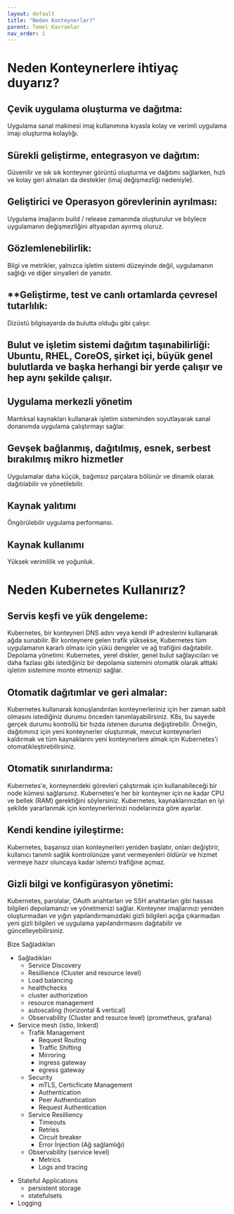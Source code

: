 ```yaml
---
layout: default
title: "Neden Konteynerlar?"
parent: Temel Kavramlar
nav_order: 1
---
```


# Neden Konteynerlere ihtiyaç duyarız?

##  **Çevik uygulama oluşturma ve dağıtma:**
Uygulama sanal makinesi imaj kullanımına kıyasla kolay ve verimli uygulama imajı oluşturma kolaylığı.
##  **Sürekli geliştirme, entegrasyon ve dağıtım:** 
Güvenilir ve sık sık konteyner görüntü oluşturma ve dağıtımı sağlarken, hızlı ve kolay geri almaları da destekler (imaj değişmezliği nedeniyle).
##  **Geliştirici ve Operasyon görevlerinin ayrılması:** 
Uygulama imajlarını  build / release zamanında oluşturulur ve böylece uygulamanın değişmezliğini altyapıdan ayırmış oluruz.
##  **Gözlemlenebilirlik:** 
Bilgi ve metrikler, yalnızca işletim sistemi düzeyinde değil, uygulamanın sağlığı ve diğer sinyalleri de yansıtır.
##  **Geliştirme, test ve canlı ortamlarda çevresel tutarlılık:
Dizüstü bilgisayarda da bulutta olduğu gibi çalışır.
## Bulut ve işletim sistemi dağıtım taşınabilirliği: Ubuntu, RHEL, CoreOS, şirket içi, büyük genel bulutlarda ve başka herhangi bir yerde çalışır ve hep aynı şekilde çalışır.
##  **Uygulama merkezli yönetim**
 Mantıksal kaynakları kullanarak işletim sisteminden soyutlayarak sanal donanımda uygulama çalıştırmayı sağlar.
##  **Gevşek bağlanmış, dağıtılmış, esnek, serbest bırakılmış mikro hizmetler**
 Uygulamalar daha küçük, bağımsız parçalara bölünür ve dinamik olarak dağıtılabilir ve yönetilebilir.
##  **Kaynak yalıtımı** 
Öngörülebilir uygulama performansı.
##  **Kaynak kullanımı** 
Yüksek verimlilik ve yoğunluk.


# Neden Kubernetes Kullanırız?
## **Servis keşfi ve yük dengeleme:**
  Kubernetes, bir konteyneri DNS adını veya kendi IP adreslerini kullanarak ağda sunabilir. Bir konteynere gelen trafik yüksekse, Kubernetes tüm uygulamanın kararlı olması için yükü dengeler  ve ağ trafiğini dağıtabilir.
Depolama yönetimi: Kubernetes, yerel diskler, genel bulut sağlayıcıları ve daha fazlası gibi istediğiniz bir depolama sistemini otomatik olarak alttaki işletim sistemine monte etmenizi sağlar.

## **Otomatik dağıtımlar ve geri almalar:** 
Kubernetes kullanarak konuşlandırılan konteynerleriniz için her zaman sabit olmasını istediğiniz durumu önceden tanımlayabilirsiniz. K8s, bu sayede gerçek durumu kontrollü bir hızda istenen duruma değiştirebilir. Örneğin, dağıtımınız için yeni konteynerler oluşturmak, mevcut konteynerleri kaldırmak ve tüm kaynaklarını yeni konteynerlere almak için Kubernetes'i otomatikleştirebilirsiniz.

## **Otomatik sınırlandırma:** 
Kubernetes'e, konteynerdeki görevleri çalıştırmak için kullanabileceği bir node kümesi sağlarsınız. Kubernetes'e her bir konteyner için ne kadar CPU ve bellek (RAM) gerektiğini söylersiniz. Kubernetes, kaynaklarınızdan en iyi şekilde yararlanmak için konteynerlerinizi nodelarınıza göre ayarlar.

## **Kendi kendine iyileştirme:** 
Kubernetes, başarısız olan konteynerleri yeniden başlatır, onları değiştirir, kullanıcı tanımlı sağlık kontrolünüze yanıt vermeyenleri öldürür ve hizmet vermeye hazır oluncaya kadar istemci trafiğine açmaz.

## **Gizli bilgi ve konfigürasyon yönetimi:** 
Kubernetes, parolalar, OAuth anahtarları ve SSH anahtarları gibi hassas bilgileri depolamanızı ve yönetmenizi sağlar. Konteyner imajlarınızı yeniden oluşturmadan ve yığın yapılandırmanızdaki gizli bilgileri açığa çıkarmadan yeni gizli bilgileri ve uygulama yapılandırmasını dağıtabilir ve güncelleyebilirsiniz.


Bize Sağladıkları
 
* Sağladıkları
    - Service Discovery
    - Resillience (Cluster and resource level)
    - Load balancing
    - healthchecks
    - cluster authorization
    - resource management
    - autoscaling (horizontal & vertical)
    - Observability (Cluster and resurce level) (prometheus, grafana)
* Service mesh (istio, linkerd)
  - Trafik Management
    - Request Routing
    - Traffic Shifting
    - Mirroring
    - ingress gateway
    - egress gateway
  - Security
    - mTLS, Certicficate Management
    - Authentication
    - Peer Authentication
    - Request Authentication
  - Service Resilliency
    - Timeouts
    - Retries
    - Circuit breaker
    - Error İnjection (Ağ sağlamlığı)
  - Observability (service level)
    -  Metrics
    -  Logs and tracing
 -  Stateful Applications
    -  persistent storage
    -  statefulsets
 -  Logging
